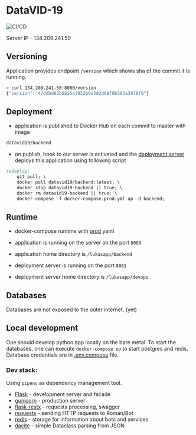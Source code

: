 # DataVID-19
![CI/CD](https://github.com/tomaskourim/datavid/workflows/CI/CD/badge.svg)

Server IP - 134.209.241.50

## Versioning
Application provides endpoint `/version` which shows sha of the commit it is running.
```bash
> curl 134.209.241.50:8080/version
{"version":"47ddbd82b6825a3952b0a382d68f0b393a3978f9"}
```

## Deployment
- application is published to Docker Hub on each commit to master with image
```bash
datavid19/backend
```
- on publish, hook to our server is activated and the [deployment server](https://github.com/LukasForst/hook-deployment-server)
deploys this application using following script
```makefile
redeploy:
	git pull; \
	docker pull datavid19/backend:latest; \
	docker stop datavid19-backend || true; \
	docker rm datavid19-backend || true; \
	docker-compose -f docker-compose.prod.yml up -d backend;
```

## Runtime
- docker-compose runtime with [prod](docker-compose.prod.yml) yaml
- application is running on the server on the port `8080`
- application home directory is `/lukasapp/backend`

- deployment server is running on the port `8081`
- deployment server home directory is `/lukasapp/devops`

## Databases
Databases are not exposed to the outer internet. (yet)

## Local development
One should develop python app locally on the bare metal. 
To start the databases, one can execute `docker-compose up` to start postgres and redis. 
Database credentials are in [.env.compose](.env.compose) file.

### Dev stack:
Using `pipenv` as dependency management tool.

- [Flask](https://github.com/pallets/flask) - development server and facade
- [gunicorn](https://github.com/benoitc/gunicorn) - production server
- [flask-restx](https://github.com/python-restx/flask-restx) - requests processing, swagger
- [requests](https://github.com/psf/requests) - sending HTTP requests to Roman/Bot
- [redis](https://github.com/andymccurdy/redis-py) - storage for information about bots and services
- [dacite](https://github.com/konradhalas/dacite) - simple Dataclass parsing from JSON
